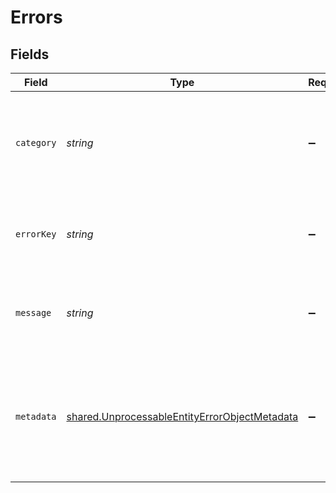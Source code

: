 # Errors


## Fields

| Field                                                                                                                                                             | Type                                                                                                                                                              | Required                                                                                                                                                          | Description                                                                                                                                                       |
| ----------------------------------------------------------------------------------------------------------------------------------------------------------------- | ----------------------------------------------------------------------------------------------------------------------------------------------------------------- | ----------------------------------------------------------------------------------------------------------------------------------------------------------------- | ----------------------------------------------------------------------------------------------------------------------------------------------------------------- |
| `category`                                                                                                                                                        | *string*                                                                                                                                                          | :heavy_minus_sign:                                                                                                                                                | Specifies the type of error. The category provides error groupings and can be used to build custom error handling in your integration.                            |
| `errorKey`                                                                                                                                                        | *string*                                                                                                                                                          | :heavy_minus_sign:                                                                                                                                                | Specifies where the error occurs. Typically this key identifies the attribute/parameter related to the error.                                                     |
| `message`                                                                                                                                                         | *string*                                                                                                                                                          | :heavy_minus_sign:                                                                                                                                                | Provides details about the error - generally this message can be surfaced to an end user.                                                                         |
| `metadata`                                                                                                                                                        | [shared.UnprocessableEntityErrorObjectMetadata](../../models/shared/unprocessableentityerrorobjectmetadata.md)                                                    | :heavy_minus_sign:                                                                                                                                                | Contains relevant data to identify the resource in question when applicable. For example, to identify an entity `entity_type` and `entity_uuid` will be provided. |